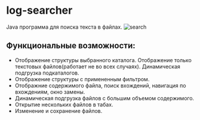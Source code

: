 # log-searcher
Java программа для поиска текста в файлах.
![search](https://user-images.githubusercontent.com/46074995/52914147-e309bd80-32d5-11e9-971d-10dde125cc4a.JPG)
## Функциональные возможности:
<ul>
<li>Отображение структуры выбранного каталога. Отображение только текстовых файлов(работает не во всех случаях). Динамическая подгрузка подкаталогов.</li>
<li>Отображение структуры с примененным фильтром.</li>
<li>Отображние содержимого файла, поиск вхождений, навигация по вхождениям, окно замены.</li>
<li>Динамическая подгрузка  файлов с большим объемом содержимого.</li>
<li>Открытие нескольких файлов в табах.</li>
<li>Изменение и сохранение файлов.</li>
</ul>
